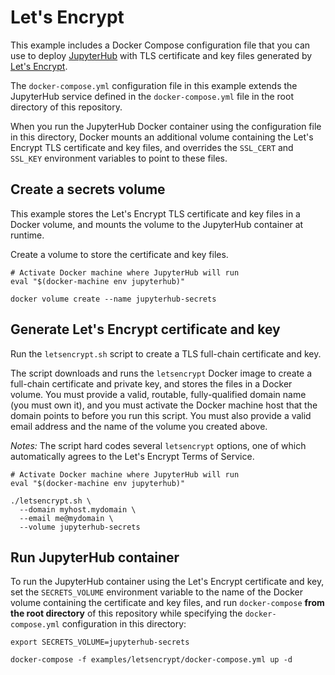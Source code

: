 # Let's Encrypt

This example includes a Docker Compose configuration file that you can
use to deploy [JupyterHub](https://github.com/jupyter/jupyterhub) with
TLS certificate and key files generated by [Let's Encrypt](https://letsencrypt.org).

The `docker-compose.yml` configuration file in this example extends the
JupyterHub service defined in the `docker-compose.yml` file in the root
directory of this repository.  

When you run the JupyterHub Docker container using the configuration
file in this directory, Docker mounts an additional volume containing
the Let's Encrypt TLS certificate and key files, and overrides the
`SSL_CERT` and `SSL_KEY` environment variables to point to these files.

## Create a secrets volume

This example stores the Let's Encrypt TLS certificate and key files in
a Docker volume, and mounts the volume to the JupyterHub container at
runtime.  

Create a volume to store the certificate and key files.

```
# Activate Docker machine where JupyterHub will run
eval "$(docker-machine env jupyterhub)"

docker volume create --name jupyterhub-secrets
```

## Generate Let's Encrypt certificate and key

Run the `letsencrypt.sh` script to create a TLS full-chain certificate
and key.  

The script downloads and runs the `letsencrypt` Docker image to create a
full-chain certificate and private key, and stores the files in a Docker
volume.  You must provide a valid, routable, fully-qualified domain name (you
must own it), and you must activate the Docker machine host that the domain
points to before you run this script.  You must also provide a valid email
address and the name of the volume you created above.

_Notes:_ The script hard codes several `letsencrypt` options, one of which
automatically agrees to the Let's Encrypt Terms of Service.

```
# Activate Docker machine where JupyterHub will run
eval "$(docker-machine env jupyterhub)"

./letsencrypt.sh \
  --domain myhost.mydomain \
  --email me@mydomain \
  --volume jupyterhub-secrets
```

## Run JupyterHub container

To run the JupyterHub container using the Let's Encrypt certificate and key,
set the `SECRETS_VOLUME` environment variable to the name of the Docker volume
containing the certificate and key files, and run `docker-compose` **from the
root directory** of this repository while specifying the `docker-compose.yml`
configuration in this directory:

```
export SECRETS_VOLUME=jupyterhub-secrets

docker-compose -f examples/letsencrypt/docker-compose.yml up -d
```
